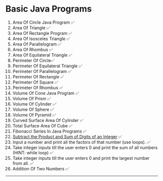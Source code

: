 # Basic Java Programs

1. Area Of Circle Java Program ✅
2. Area Of Triangle ✅
3. Area Of Rectangle Program ✅
4. Area Of Isosceles Triangle ✅
5. Area Of Parallelogram ✅
6. Area Of Rhombus ✅
7. Area Of Equilateral Triangle ✅
8. Perimeter Of Circle✅
9. Perimeter Of Equilateral Triangle ✅
10. Perimeter Of Parallelogram ✅
11. Perimeter Of Rectangle ✅
12. Perimeter Of Square ✅
13. Perimeter Of Rhombus ✅
14. Volume Of Cone Java Program ✅
15. Volume Of Prism ✅
16. Volume Of Cylinder ✅
17. Volume Of Sphere ✅
18. Volume Of Pyramid ✅
19. Curved Surface Area Of Cylinder ✅
20. Total Surface Area Of Cube ✅
21. Fibonacci Series In Java Programs ✅
22. [Subtract the Product and Sum of Digits of an Integer](https://leetcode.com/problems/subtract-the-product-and-sum-of-digits-of-an-integer/)
    ✅
23. Input a number and print all the factors of that number (use loops). ✅
24. Take integer inputs till the user enters 0 and print the sum of all numbers
    (HINT: while loop) ✅
25. Take integer inputs till the user enters 0 and print the largest number from
    all. ✅
26. Addition Of Two Numbers ✅

---